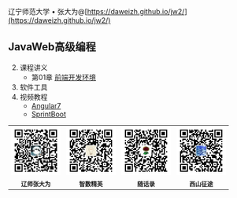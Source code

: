 辽宁师范大学 &bull; 张大为@[https://daweizh.github.io/jw2/](https://daweizh.github.io/jw2/)

## JavaWeb高级编程

2. 课程讲义
    - 第01章 [前端开发环境](2020/handout/01/front-env.html)
    <!-- - 第02章 [-](2020/02/)
    - 第03章 [-](2020/03/)
    - 第04章 [-](2020/04/)
    - 第05章 [-](2020/05/)
    - 第06章 [-](2020/06/) -->
2. 软件工具
3. 视频教程
    - [Angular7](2020/tutorial/angular7.html)
    - [SprintBoot](2020/tutorial/springboot.html)

<table style="border:0px;font-size:12px;">
  <tr>
    <td style="border:0px;"> <img src="assets/me/img/zdw.jpg" width="100"> </td>
    <td style="border:0px;"> <img src="assets/me/img/idea.jpg" width="100"> </td>
    <td style="border:0px;"> <img src="assets/me/img/shl.jpg" width="100"> </td>
    <td style="border:0px;"> <img src="assets/me/img/xszt.jpg" width="100"> </td>
  </tr>
  <tr>
    <th style="border:0px;">辽师张大为</th><th style="border:0px;">智数精英</th>
    <th style="border:0px;">随话录</th><th style="border:0px;">西山征途</th>
  </tr>
</table>
